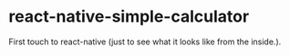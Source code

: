 # react-native-simple-calculator

First touch to react-native (just to see what it looks like from the inside.).
